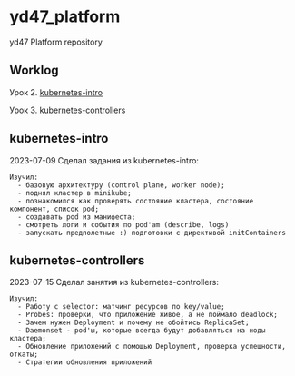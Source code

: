 # yd47_platform
yd47 Platform repository

## Worklog

Урок 2. [kubernetes-intro](#kubernetes-intro)

Урок 3. [kubernetes-controllers](#kubernetes-controllers)

## kubernetes-intro
2023-07-09 Сделал задания из kubernetes-intro: 
```
Изучил:
  - базовую архитектуру (control plane, worker node);
  - поднял кластер в minikube;
  - познакомился как проверять состояние кластера, состояние компонент, список pod;
  - создавать pod из манифеста;
  - смотреть логи и события по pod'am (describe, logs)
  - запускать предполетные :) подготовки с директивой initContainers

```
## kubernetes-controllers
2023-07-15 Сделал занятия из kubernetes-controllers:
```
Изучил:
  - Работу с selector: матчинг ресурсов по key/value;
  - Probes: проверки, что приложение живое, а не поймало deadlock;
  - Зачем нужен Deployment и почему не обойтись ReplicaSet;
  - Daemonset - pod'ы, которые всегда будут добавляться на ноды кластера;
  - Обновление приложений с помощью Deployment, проверка успешности, откаты;
  - Стратегии обновления приложений
```
